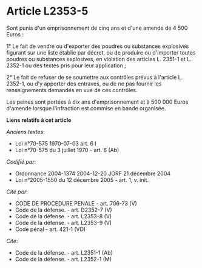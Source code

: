 # Article L2353-5

Sont punis d'un emprisonnement de cinq ans et d'une amende de 4 500 Euros :

1° Le fait de vendre ou d'exporter des poudres ou substances explosives figurant sur une liste établie par décret, ou de
produire ou d'importer toutes poudres ou substances explosives, en violation des articles L. 2351-1 et L. 2352-1 ou des
textes pris pour leur application ;

2° Le fait de refuser de se soumettre aux contrôles prévus à l'article L. 2352-1, ou d'y apporter des entraves, ou de ne pas
fournir les renseignements demandés en vue de ces contrôles.

Les peines sont portées à dix ans d'emprisonnement et à 500 000 Euros d'amende lorsque l'infraction est commise en bande
organisée.

**Liens relatifs à cet article**

_Anciens textes_:

  - Loi n°70-575 1970-07-03 art. 6 I
  - Loi n°70-575 du 3 juillet 1970 - art. 6 (Ab)

_Codifié par_:

  - Ordonnance 2004-1374 2004-12-20 JORF 21 décembre 2004
  - Loi n°2005-1550 du 12 décembre 2005 - art. 1, v. init.

_Cité par_:

  - CODE DE PROCEDURE PENALE - art. 706-73 (V)
  - Code de la défense. - art. D2352-7 (V)
  - Code de la défense. - art. L2353-8 (V)
  - Code de la défense. - art. L2353-9 (V)
  - Code pénal - art. 421-1 (VD)

_Cite_:

  - Code de la défense. - art. L2351-1 (Ab)
  - Code de la défense. - art. L2352-1 (M)
